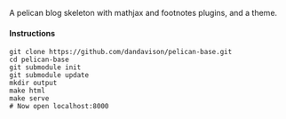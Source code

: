 A pelican blog skeleton with mathjax and footnotes plugins, and a theme.

#### Instructions

```
git clone https://github.com/dandavison/pelican-base.git
cd pelican-base
git submodule init
git submodule update
mkdir output
make html
make serve
# Now open localhost:8000
```
